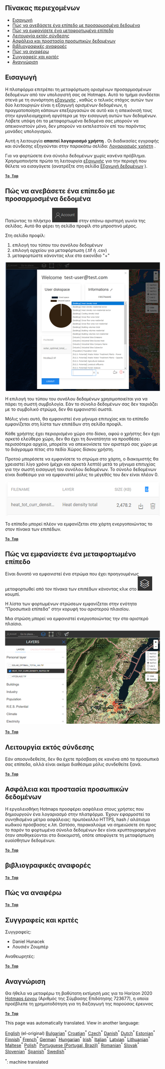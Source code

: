 <h2> Πίνακας περιεχομένων </h2><ul><li> <a href="#Introduction">Εισαγωγή</a> </li><li> <a href="#How-to-upload-a-layer-with-custom-data">Πώς να ανεβάσετε ένα επίπεδο με προσαρμοσμένα δεδομένα</a> </li><li> <a href="#How-to-display-an-uploaded-layer">Πώς να εμφανίσετε ένα μεταφορτωμένο επίπεδο</a> </li><li> <a href="#Offline-mode">Λειτουργία εκτός σύνδεσης</a> </li><li> <a href="#Data-security-and-privacy">Ασφάλεια και προστασία προσωπικών δεδομένων</a> </li><li> <a href="#References">βιβλιογραφικές αναφορές</a> </li><li> <a href="#How-to-cite">Πώς να αναφέρω</a> </li><li> <a href="#Authors-and-reviewers">Συγγραφείς και κριτές</a> </li><li> <a href="#Acknowledgement">Αναγνώριση</a> </li></ul><h2> Εισαγωγή </h2><p> Η πλατφόρμα επιτρέπει τη μεταφόρτωση ορισμένων προσαρμοσμένων δεδομένων από τον υπολογιστή σας σε Hotmaps. Αυτό το τμήμα συνδέεται στενά με τη συνάρτηση <a href="Data-export-functionalities">εξαγωγής</a> , καθώς ο τελικός στόχος αυτών των δύο λειτουργιών είναι η εξαγωγή ορισμένων δεδομένων, η πραγματοποίηση κάποιων επεξεργασιών σε αυτό και η απεικόνισή τους στην εργαλειομηχανή αργότερα με την εισαγωγή αυτών των δεδομένων. Λάβετε υπόψη ότι τα μεταφορτωμένα δεδομένα σας μπορούν να απεικονιστούν μόνο, δεν μπορούν να εκτελεστούν επί του παρόντος μονάδες υπολογισμού. </p><p> Αυτή η λειτουργία <strong>απαιτεί λογαριασμό χρήστη</strong> . Οι διαδικασίες εγγραφής και σύνδεσης εξηγούνται στην παρακάτω σελίδα: <a href="Introduction-to-user-interface#Connect">Λογαριασμός χρήστη</a> . </p><p> Για να φορτώσετε ένα σύνολο δεδομένων χωρίς κανένα πρόβλημα. Χρησιμοποιήστε πρώτα τη λειτουργία <a href="Data-export-functionalities">εξαγωγής</a> για την περιοχή που θέλετε να εισαγάγετε (ανατρέξτε στη σελίδα <a href="Data-export-functionalities">Εξαγωγή δεδομένων</a> ). </p><p><ins> <code><strong><a href="#table-of-contents">To Top</a></strong></code> </ins> </p><h2> Πώς να ανεβάσετε ένα επίπεδο με προσαρμοσμένα δεδομένα </h2><p> Πατώντας το πλήκτρο <img alt="κουμπί λογαριασμού" src="images/account-btn.png"/> στην επάνω αριστερή γωνία της σελίδας. Αυτό θα φέρει τη σελίδα προφίλ στο μπροστινό μέρος. </p><p> Στη σελίδα προφίλ: </p><ol><li> επιλογή του τύπου του συνόλου δεδομένων </li><li> επιλογή αρχείου για μεταφόρτωση (.tif ή .csv) </li><li> μεταφορτώστε κάνοντας κλικ στο εικονίδιο &quot;+&quot; </li></ol><p><img alt="μεταφόρτωση σελίδας προφίλ" src="images/profile-upload.png"/></p><p> Η επιλογή του τύπου του συνόλου δεδομένων χρησιμοποιείται για να πάρει τη σωστή συμβολογία. Εάν το σύνολο δεδομένων σας δεν ταιριάζει με το συμβολικό στρώμα, δεν θα εμφανιστεί σωστά. </p><p> Μόλις γίνει αυτό, θα εμφανιστεί ένα μήνυμα επιτυχίας και το επίπεδο εμφανίζεται στη λίστα των επιπέδων στη σελίδα προφίλ. </p><p> Κάθε χρήστης έχει περιορισμένο χώρο στο δίσκο, αφού ο χρήστης δεν έχει αρκετό ελεύθερο χώρο, δεν θα έχει τη δυνατότητα να προσθέσει περισσότερα αρχεία, μπορείτε να απεικονίσετε τον αριστερό σας χώρο με το διάγραμμα πίτας στο πεδίο Χώρος δίσκου χρήστη. </p><p> Προτού μπορέσετε να εμφανίσετε το στρώμα στο χάρτη, ο διακομιστής θα χρειαστεί λίγο χρόνο (μέχρι και αρκετά λεπτά) μετά το μήνυμα επιτυχίας για την σωστή εισαγωγή του συνόλου δεδομένων. Το σύνολο δεδομένων είναι διαθέσιμο για να εμφανιστεί μόλις το μέγεθός του δεν είναι πλέον 0. </p><p><img alt="upload_complete" src="images/upload_complete.png"/></p><p> Το επίπεδο μπορεί πλέον να εμφανίζεται στο χάρτη ενεργοποιώντας το στον πίνακα των επιπέδων. </p><p><ins> <code><strong><a href="#table-of-contents">To Top</a></strong></code> </ins> </p><h2> Πώς να εμφανίσετε ένα μεταφορτωμένο επίπεδο </h2><p> Είναι δυνατό να εμφανιστεί ένα στρώμα που έχει προηγουμένως μεταφορτωθεί από τον πίνακα των επιπέδων κάνοντας κλικ στο <img alt="στρώματα" src="images/layers-btn.png"/> κουμπί. </p><p> Η λίστα των φορτωμένων στρώσεων εμφανίζεται στην ενότητα &quot;Προσωπικά επίπεδα&quot; στην κορυφή του αριστερού πλαισίου. </p><p> Μια στρώση μπορεί να εμφανιστεί ενεργοποιώντας την στο αριστερό πλαίσιο. </p><p><img alt="μεταφορτώστε το επίπεδο εμφάνισης" src="images/upload-layers.png"/></p><p><ins> <code><strong><a href="#table-of-contents">To Top</a></strong></code> </ins> </p><h2> Λειτουργία εκτός σύνδεσης </h2><p> Εάν αποσυνδεθείτε, δεν θα έχετε πρόσβαση σε κανένα από τα προσωπικά σας επίπεδα, αλλά είναι ακόμα διαθέσιμα μόλις συνδεθείτε ξανά. </p><p><ins> <code><strong><a href="#table-of-contents">To Top</a></strong></code> </ins> </p><h2> Ασφάλεια και προστασία προσωπικών δεδομένων </h2><p> Η εργαλειοθήκη Hotmaps προσφέρει ασφάλεια στους χρήστες που δημιουργούν ένα λογαριασμό στην πλατφόρμα. Έχουν εφαρμοστεί τα συνηθισμένα μέτρα ασφάλειας: πρωτόκολλο HTTPS, hash / αλάτισμα κωδικού πρόσβασης κ.λπ. Ωστόσο, παρακαλούμε να σημειώσετε ότι προς το παρόν τα φορτωμένα σύνολα δεδομένων δεν είναι κρυπτογραφημένα όταν αποθηκεύονται στο διακομιστή, οπότε αποφύγετε τη μεταφόρτωση ευαίσθητων δεδομένων. </p><p><ins> <code><strong><a href="#table-of-contents">To Top</a></strong></code> </ins> </p><h2> βιβλιογραφικές αναφορές </h2><p><ins> <code><strong><a href="#table-of-contents">To Top</a></strong></code> </ins> </p><h2> Πώς να αναφέρω </h2><p><ins> <code><strong><a href="#table-of-contents">To Top</a></strong></code> </ins> </p><h2> Συγγραφείς και κριτές </h2><p> Συγγραφείς: </p><ul><li> Daniel Hunacek </li><li> Λουσιέν Ζουμπέρ </li></ul><p> Αναθεωρητές: </p><p><ins> <code><strong><a href="#table-of-contents">To Top</a></strong></code> </ins> </p><h2> Αναγνώριση </h2><p> Θα ήθελα να μεταφέρω τη βαθύτατη εκτίμησή μας για το Horizon 2020 <a href="https://www.hotmaps-project.eu">Hotmaps έργου</a> (Αριθμός της Σύμβασης Επιδότησης 723677), η οποία προέβλεπε τη χρηματοδότηση για τη διεξαγωγή της παρούσας έρευνας </p><p><ins> <code><strong><a href="#table-of-contents">To Top</a></strong></code> </ins> </p>

This page was automatically translated. View in another language:

[English](en-Data-upload-functionalities) (el-original) [Bulgarian](bg-Data-upload-functionalities)<sup>\*</sup> [Croatian](hr-Data-upload-functionalities)<sup>\*</sup> [Czech](cs-Data-upload-functionalities)<sup>\*</sup> [Danish](da-Data-upload-functionalities)<sup>\*</sup> [Dutch](nl-Data-upload-functionalities)<sup>\*</sup> [Estonian](et-Data-upload-functionalities)<sup>\*</sup> [Finnish](fi-Data-upload-functionalities)<sup>\*</sup> [French](fr-Data-upload-functionalities)<sup>\*</sup> [German](de-Data-upload-functionalities)<sup>\*</sup>  [Hungarian](hu-Data-upload-functionalities)<sup>\*</sup> [Irish](ga-Data-upload-functionalities)<sup>\*</sup> [Italian](it-Data-upload-functionalities)<sup>\*</sup> [Latvian](lv-Data-upload-functionalities)<sup>\*</sup> [Lithuanian](lt-Data-upload-functionalities)<sup>\*</sup> [Maltese](mt-Data-upload-functionalities)<sup>\*</sup> [Polish](pl-Data-upload-functionalities)<sup>\*</sup> [Portuguese (Portugal, Brazil)](pt-Data-upload-functionalities)<sup>\*</sup> [Romanian](ro-Data-upload-functionalities)<sup>\*</sup> [Slovak](sk-Data-upload-functionalities)<sup>\*</sup> [Slovenian](sl-Data-upload-functionalities)<sup>\*</sup> [Spanish](es-Data-upload-functionalities)<sup>\*</sup> [Swedish](sv-Data-upload-functionalities)<sup>\*</sup> 

<sup>\*</sup>: machine translated
